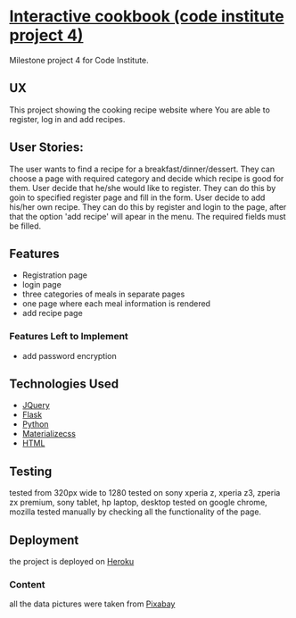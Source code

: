 # [Interactive cookbook (code institute project 4)](http://cooking-ideas.herokuapp.com/) 

Milestone project 4 for Code Institute.
 
## UX
 
This project showing the cooking recipe website where You are able to register, log in and add recipes.

## User Stories:
The user wants to find a recipe for a breakfast/dinner/dessert.
    They can choose a page with required category and decide which recipe is good for them.
User decide that he/she would like to register.
    They can do this by goin to specified register page and fill in the form.
User decide to add his/her own recipe.
    They can do this by register and login to the page, after that the option 'add recipe' will apear in the menu. The required fields must be filled.


## Features

- Registration page
- login page
- three categories of meals in separate pages
- one page where each meal information is rendered
- add recipe page

### Features Left to Implement
- add password encryption

## Technologies Used
- [JQuery](https://jquery.com)
- [Flask](http://flask.pocoo.org/)
- [Python](https://www.python.org/)
- [Materializecss](https://materializecss.com/)
- [HTML](https://www.w3.org/TR/html52/)


## Testing

tested from 320px wide to 1280
tested on sony xperia z, xperia z3, zperia zx premium, sony tablet, hp laptop, desktop
tested on google chrome, mozilla
tested manually by checking all the functionality of the page.

## Deployment

the project is deployed on [Heroku](http://cooking-ideas.herokuapp.com/)

### Content
all the data pictures were taken from [Pixabay](https://pixabay.com/)


